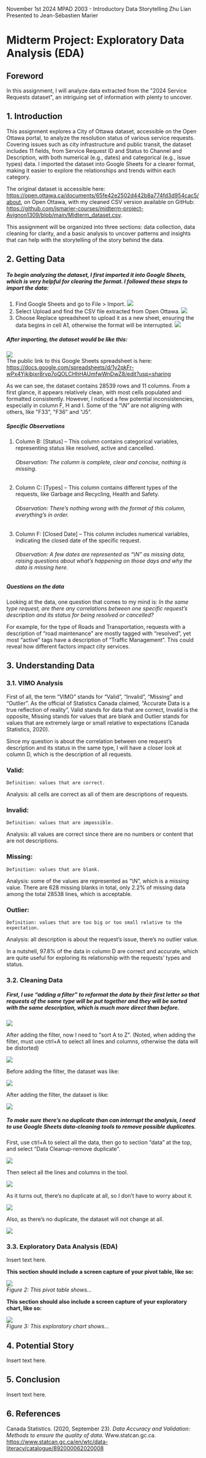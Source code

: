 November 1st 2024
MPAD 2003 - Introductory Data Storytelling
Zhu Lian
Presented to Jean-Sébastien Marier

# Midterm Project: Exploratory Data Analysis (EDA)



## Foreword

In this assignment, I will analyze data extracted from the "2024 Service Requests dataset", an intriguing set of information with plenty to uncover.

## 1. Introduction

This assignment explores a City of Ottawa dataset, accessible on the Open Ottawa portal, to analyze the resolution status of various service requests. Covering issues such as city infrastructure and public transit, the dataset includes 11 fields, from Service Request ID and Status to Channel and Description, with both numerical (e.g., dates) and categorical (e.g., issue types) data. I imported the dataset into Google Sheets for a clearer format, making it easier to explore the relationships and trends within each category.

The original dataset is accessible here: https://open.ottawa.ca/documents/65fe42e2502d442b8a774fd3d954cac5/about, on Open Ottawa, with my cleaned CSV version available on GitHub: https://github.com/jsmarier-courses/midterm-project-Avignon1309/blob/main/Midterm_dataset.csv.

This assignment will be organized into three sections: data collection, data cleaning for clarity, and a basic analysis to uncover patterns and insights that can help with the storytelling of the story behind the data.


## 2. Getting Data


##### To begin analyzing the dataset, I first imported it into Google Sheets, which is very helpful for clearing the format. I followed these steps to import the data:
1.	Find Google Sheets and go to File > Import.
![](ss1_file_to_import.png)
2.	Select Upload and find the CSV file extracted from Open Ottawa.
![](ss2_import_file.png)<br>
3.	Choose Replace spreadsheet to upload it as a new sheet, ensuring the data begins in cell A1, otherwise the format will be interrupted.
![](ss3_replace_spread_sheet.png)<br>
##### After importing, the dataset would be like this:
![](ss4_dataset_ap.png)<br>
The public link to this Google Sheets spreadsheet is here: 
https://docs.google.com/spreadsheets/d/1y2qkFr-wPx4Yjkibjxr8ryp7oQOLCHhHAUmfwWnDwZ8/edit?usp=sharing

As we can see, the dataset contains 28539 rows and 11 columns. From a first glance, it appears relatively clean, with most cells populated and formatted consistently. However, I noticed a few potential inconsistencies, especially in column F, H and I. Some of the “\N” are not aligning with others, like "F33", "F36" and "J5".

##### Specific Observations
1.	Column B: [Status] – This column contains categorical variables, representing status like resolved, active and cancelled.
    ###### Observation: The column is complete, clear and concise, nothing is missing.
2.	Column C: [Types] – This column contains different types of the requests, like Garbage and Recycling, Health and Safety.
    ###### Observation: There’s nothing wrong with the format of this column, everything’s in order.
3.	Column F: [Closed Date] – This column includes numerical variables, indicating the closed date of the specific request. 
    ###### Observation: A few dates are represented as “\N” as missing data, raising questions about what’s happening on those days and why the data is missing here.

##### Questions on the data
Looking at the data, one question that comes to my mind is: *In the same type request, are there any correlations between one specific request’s description and its status for being resolved or cancelled?*

For example, for the type of Roads and Transportation, requests with a description of “road maintenance” are mostly tagged with “resolved”, yet most “active” tags have a description of “Traffic Management”. This could reveal how different factors impact city services.


## 3. Understanding Data

### 3.1. VIMO Analysis

First of all, the term “VIMO” stands for “Valid”, “Invalid”, “Missing” and “Outlier”. As the official of Statistics Canada claimed, “Accurate Data is a true reflection of reality”, Valid stands for data that are correct, Invalid is the opposite, Missing stands for values that are blank and Outlier stands for values that are extremely large or small relative to expectations (Canada Statistics, 2020). 

Since my question is about the correlation between one request’s description and its status in the same type, I will have a closer look at column D, which is the description of all requests.

### Valid:
	Definition: values that are correct.
Analysis: all cells are correct as all of them are descriptions of requests.
### Invalid:
	Definition: values that are impossible.
Analysis: all values are correct since there are no numbers or content that are not descriptions.
### Missing:
	Definition: values that are blank.
Analysis: some of the values are represented as “\N”, which is a missing value. There are 628 missing blanks in total, only 2.2% of missing data among the total 28538 lines, which is acceptable.
### Outlier:
	Definition: values that are too big or too small relative to the expectation.
Analysis: all description is about the request’s issue, there’s no outlier value.

In a nutshell, 97.8% of the data in column D are correct and accurate, which are quite useful for exploring its relationship with the requests’ types and status.

### 3.2. Cleaning Data

##### First, I use “adding a filter” to reformat the data by their first letter so that requests of the same type will be put together and they will be sorted with the same description, which is much more direct than before.

![](clear_up_2.png)<br>

After adding the filter, now I need to "sort A to Z". (Noted, when adding the filter, must use ctrl+A to select all lines and columns, otherwise the data will be distorted)

![](clear_up_4.png)<br>

Before adding the filter, the dataset was like:

![](clear_up_1.png)<br>

After adding the filter, the dataset is like:

![](clear_up_3.png)<br>

##### To make sure there’s no duplicate than can interrupt the analysis, I need to use Google Sheets data-cleaning tools to remove possible duplicates.

First, use ctrl+A to select all the data, then go to section “data” at the top, and select “Data Cleanup-remove duplicate”.

![](clear_up_5.png)<br>

Then select all the lines and columns in the tool.

![](clear_up_all.png)<br>

As it turns out, there’s no duplicate at all, so I don’t have to worry about it. 

![](clear_up_6.png)<br>

Also, as there’s no duplicate, the dataset will not change at all.

![](clear_up_still.png)<br>




### 3.3. Exploratory Data Analysis (EDA)

Insert text here.

**This section should include a screen capture of your pivot table, like so:**

![](pivot-table-screen-capture.png)<br>
*Figure 2: This pivot table shows...*

**This section should also include a screen capture of your exploratory chart, like so:**

![](chart-screen-capture.png)<br>
*Figure 3: This exploratory chart shows...*

## 4. Potential Story

Insert text here.

## 5. Conclusion

Insert text here.

## 6. References

Canada Statistics. (2020, September 23). *Data Accuracy and Validation: Methods to ensure the quality of data*. Www.statcan.gc.ca. https://www.statcan.gc.ca/en/wtc/data-literacy/catalogue/892000062020008